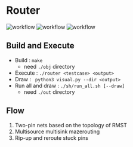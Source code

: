 # Router
![workflow](https://github.com/darrenleeleelee1/Router/actions/workflows/result.yml/badge.svg)
![workflow](https://github.com/darrenleeleelee1/Router/actions/workflows/verifier.yml/badge.svg)
![workflow](https://github.com/darrenleeleelee1/Router/actions/workflows/memory_leak.yml/badge.svg)

## Build and Execute
* Build   : `make`
    * need `./obj` directory
* Execute : `./router <testcase> <output>`
* Draw    : ` python3 visual.py --dir <output>`
* Run all and draw : `./sh/run_all.sh [--draw]`
    * need `./out` directory  


## Flow
1. Two-pin nets based on the topology of RMST
2. Multisource multisink mazerouting
3. Rip-up and reroute stuck pins
